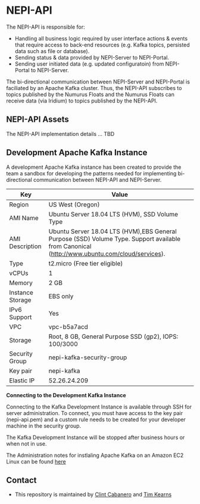 # NEPI-API #

The NEPI-API is responsible for:

* Handling all business logic required by user interface actions & events that require access to back-end resources (e.g. Kafka topics, persisted data such as file or database).
* Sending status & data provided by NEPI-Server to NEPI-Portal.
* Sending user initiated data (e.g. updated configuratoin) from NEPI-Portal to NEPI-Server.

The bi-directional communication between NEPI-Server and NEPI-Portal is faciliated by an Apache Kafka cluster.  Thus, the NEPI-API subscribes to topics published by the Numurus Floats and the Numurus Floats can receive data (via Iridium) to topics published by the NEPI-API.

## NEPI-API Assets

The NEPI-API implementation details ... TBD

## Development Apache Kafka Instance

A development Apache Kafka instance has been created to provide the team a sandbox for developing the patterns needed for implementing bi-directional communication between NEPI-API and NEPI-Server.

|  Key  |  Value  |
|---|---|
|  Region | US West (Oregon) |
|  AMI Name |  Ubuntu Server 18.04 LTS (HVM), SSD Volume Type |
|  AMI Description |  Ubuntu Server 18.04 LTS (HVM),EBS General Purpose (SSD) Volume Type. Support available from Canonical (http://www.ubuntu.com/cloud/services). |
| Type | t2.micro (Free tier eligible) |
| vCPUs | 1 |
| Memory | 2 GB |
| Instance Storage | EBS only |
| IPv6 Support | Yes |
| VPC | vpc-b5a7acd |
| Storage | Root, 8 GB, General Purpose SSD (gp2), IOPS: 100/3000
| Security Group | nepi-kafka-security-group | 
| Key pair | nepi-kafka | 
| Elastic IP | 52.26.24.209 |

__Connecting to the Development Kafka Instance__

Connecting to the Kafka Development Instance is available through SSH for server administration.  To connect, you must have access to the key pair (nepi-api.pem) and a custom rule needs to be created for your developer machine in the security group.

The Kafka Development Instance will be stopped after business hours or when not in use.

The Administration notes for instlaling Apache Kafka on an Amazon EC2 Linux can be found [here](/docs/kafka-install.md)

## Contact

* This repository is maintained by [Clint Cabanero](clint.cabanero@critigen.com) and [Tim Kearns](tkearns@numurus.com)